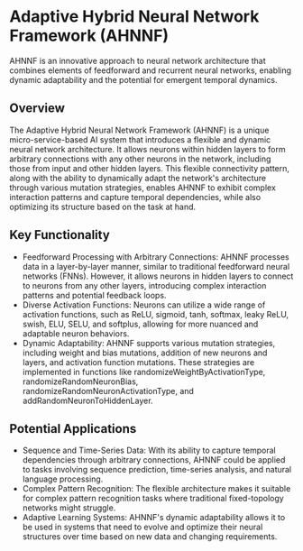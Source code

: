 # Adaptive Hybrid Neural Network Framework (AHNNF)

AHNNF is an innovative approach to neural network architecture that combines elements of feedforward and recurrent neural networks, enabling dynamic adaptability and the potential for emergent temporal dynamics.

## Overview

The Adaptive Hybrid Neural Network Framework (AHNNF) is a unique micro-service-based AI system that introduces a flexible and dynamic neural network architecture. It allows neurons within hidden layers to form arbitrary connections with any other neurons in the network, including those from input and other hidden layers.
This flexible connectivity pattern, along with the ability to dynamically adapt the network's architecture through various mutation strategies, enables AHNNF to exhibit complex interaction patterns and capture temporal dependencies, while also optimizing its structure based on the task at hand.

## Key Functionality

- Feedforward Processing with Arbitrary Connections: AHNNF processes data in a layer-by-layer manner, similar to traditional feedforward neural networks (FNNs). However, it allows neurons in hidden layers to connect to neurons from any other layers, introducing complex interaction patterns and potential feedback loops.
- Diverse Activation Functions: Neurons can utilize a wide range of activation functions, such as ReLU, sigmoid, tanh, softmax, leaky ReLU, swish, ELU, SELU, and softplus, allowing for more nuanced and adaptable neuron behaviors.
- Dynamic Adaptability: AHNNF supports various mutation strategies, including weight and bias mutations, addition of new neurons and layers, and activation function mutations. These strategies are implemented in functions like randomizeWeightByActivationType, randomizeRandomNeuronBias, randomizeRandomNeuronActivationType, and addRandomNeuronToHiddenLayer.

## Potential Applications

- Sequence and Time-Series Data: With its ability to capture temporal dependencies through arbitrary connections, AHNNF could be applied to tasks involving sequence prediction, time-series analysis, and natural language processing.
- Complex Pattern Recognition: The flexible architecture makes it suitable for complex pattern recognition tasks where traditional fixed-topology networks might struggle.
- Adaptive Learning Systems: AHNNF's dynamic adaptability allows it to be used in systems that need to evolve and optimize their neural structures over time based on new data and changing requirements.
